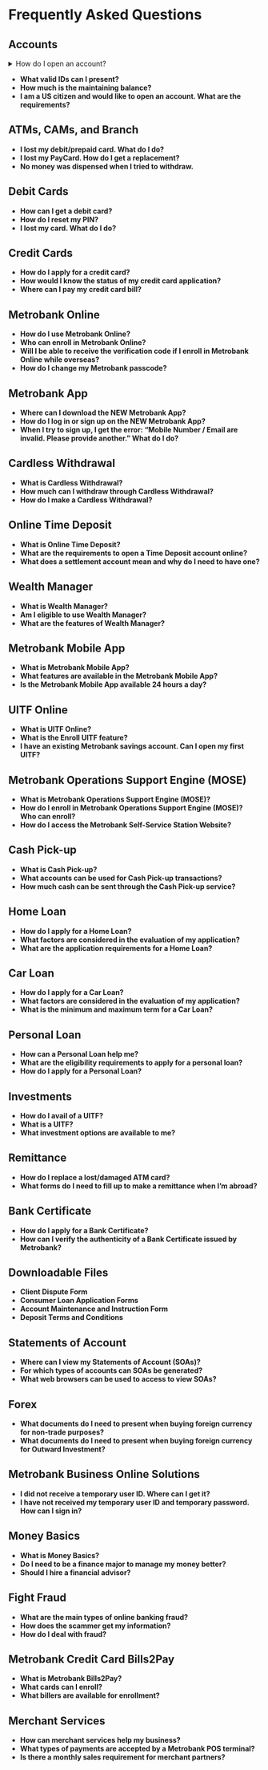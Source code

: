 # Frequently Asked Questions

## Accounts

<details>
  <summary>How do I open an account?</summary>

  To open an account, you can follow these steps:

  1. Visit our nearest branch with the required documents.
  2. Fill out the account opening form.
  3. Present valid IDs for verification.
  4. Pay the initial deposit.

  Your account will be opened after the completion of these steps.

</details>

- **What valid IDs can I present?**
- **How much is the maintaining balance?**
- **I am a US citizen and would like to open an account. What are the requirements?**

## ATMs, CAMs, and Branch

- **I lost my debit/prepaid card. What do I do?**
- **I lost my PayCard. How do I get a replacement?**
- **No money was dispensed when I tried to withdraw.**

## Debit Cards

- **How can I get a debit card?**
- **How do I reset my PIN?**
- **I lost my card. What do I do?**

## Credit Cards

- **How do I apply for a credit card?**
- **How would I know the status of my credit card application?**
- **Where can I pay my credit card bill?**

## Metrobank Online

- **How do I use Metrobank Online?**
- **Who can enroll in Metrobank Online?**
- **Will I be able to receive the verification code if I enroll in Metrobank Online while overseas?**
- **How do I change my Metrobank passcode?**

## Metrobank App

- **Where can I download the NEW Metrobank App?**
- **How do I log in or sign up on the NEW Metrobank App?**
- **When I try to sign up, I get the error: “Mobile Number / Email are invalid. Please provide another.” What do I do?**

## Cardless Withdrawal

- **What is Cardless Withdrawal?**
- **How much can I withdraw through Cardless Withdrawal?**
- **How do I make a Cardless Withdrawal?**

## Online Time Deposit

- **What is Online Time Deposit?**
- **What are the requirements to open a Time Deposit account online?**
- **What does a settlement account mean and why do I need to have one?**

## Wealth Manager

- **What is Wealth Manager?**
- **Am I eligible to use Wealth Manager?**
- **What are the features of Wealth Manager?**

## Metrobank Mobile App

- **What is Metrobank Mobile App?**
- **What features are available in the Metrobank Mobile App?**
- **Is the Metrobank Mobile App available 24 hours a day?**

## UITF Online

- **What is UITF Online?**
- **What is the Enroll UITF feature?**
- **I have an existing Metrobank savings account. Can I open my first UITF?**

## Metrobank Operations Support Engine (MOSE)

- **What is Metrobank Operations Support Engine (MOSE)?**
- **How do I enroll in Metrobank Operations Support Engine (MOSE)? Who can enroll?**
- **How do I access the Metrobank Self-Service Station Website?**

## Cash Pick-up

- **What is Cash Pick-up?**
- **What accounts can be used for Cash Pick-up transactions?**
- **How much cash can be sent through the Cash Pick-up service?**

## Home Loan

- **How do I apply for a Home Loan?**
- **What factors are considered in the evaluation of my application?**
- **What are the application requirements for a Home Loan?**

## Car Loan

- **How do I apply for a Car Loan?**
- **What factors are considered in the evaluation of my application?**
- **What is the minimum and maximum term for a Car Loan?**

## Personal Loan

- **How can a Personal Loan help me?**
- **What are the eligibility requirements to apply for a personal loan?**
- **How do I apply for a Personal Loan?**

## Investments

- **How do I avail of a UITF?**
- **What is a UITF?**
- **What investment options are available to me?**

## Remittance

- **How do I replace a lost/damaged ATM card?**
- **What forms do I need to fill up to make a remittance when I’m abroad?**

## Bank Certificate

- **How do I apply for a Bank Certificate?**
- **How can I verify the authenticity of a Bank Certificate issued by Metrobank?**

## Downloadable Files

- **Client Dispute Form**
- **Consumer Loan Application Forms**
- **Account Maintenance and Instruction Form**
- **Deposit Terms and Conditions**

## Statements of Account

- **Where can I view my Statements of Account (SOAs)?**
- **For which types of accounts can SOAs be generated?**
- **What web browsers can be used to access to view SOAs?**

## Forex

- **What documents do I need to present when buying foreign currency for non-trade purposes?**
- **What documents do I need to present when buying foreign currency for Outward Investment?**

## Metrobank Business Online Solutions

- **I did not receive a temporary user ID. Where can I get it?**
- **I have not received my temporary user ID and temporary password. How can I sign in?**

## Money Basics

- **What is Money Basics?**
- **Do I need to be a finance major to manage my money better?**
- **Should I hire a financial advisor?**

## Fight Fraud

- **What are the main types of online banking fraud?**
- **How does the scammer get my information?**
- **How do I deal with fraud?**

## Metrobank Credit Card Bills2Pay

- **What is Metrobank Bills2Pay?**
- **What cards can I enroll?**
- **What billers are available for enrollment?**

## Merchant Services

- **How can merchant services help my business?**
- **What types of payments are accepted by a Metrobank POS terminal?**
- **Is there a monthly sales requirement for merchant partners?**
